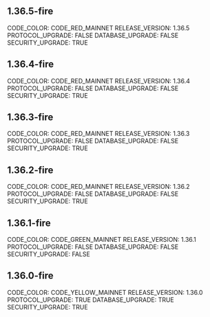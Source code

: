 ## 1.36.5-fire

CODE_COLOR: CODE_RED_MAINNET
RELEASE_VERSION: 1.36.5
PROTOCOL_UPGRADE: FALSE
DATABASE_UPGRADE: FALSE
SECURITY_UPGRADE: TRUE

## 1.36.4-fire

CODE_COLOR: CODE_RED_MAINNET
RELEASE_VERSION: 1.36.4
PROTOCOL_UPGRADE: FALSE
DATABASE_UPGRADE: FALSE
SECURITY_UPGRADE: TRUE

## 1.36.3-fire

CODE_COLOR: CODE_RED_MAINNET
RELEASE_VERSION: 1.36.3
PROTOCOL_UPGRADE: FALSE
DATABASE_UPGRADE: FALSE
SECURITY_UPGRADE: TRUE

## 1.36.2-fire

CODE_COLOR: CODE_RED_MAINNET
RELEASE_VERSION: 1.36.2
PROTOCOL_UPGRADE: FALSE
DATABASE_UPGRADE: FALSE
SECURITY_UPGRADE: TRUE

## 1.36.1-fire

CODE_COLOR: CODE_GREEN_MAINNET
RELEASE_VERSION: 1.36.1
PROTOCOL_UPGRADE: FALSE
DATABASE_UPGRADE: FALSE
SECURITY_UPGRADE: FALSE

## 1.36.0-fire

CODE_COLOR: CODE_YELLOW_MAINNET
RELEASE_VERSION: 1.36.0
PROTOCOL_UPGRADE: TRUE
DATABASE_UPGRADE: TRUE
SECURITY_UPGRADE: TRUE